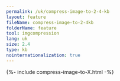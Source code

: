 ```yaml
---
permalink: /uk/compress-image-to-2-4-kb
layout: feature
fileName: compress-image-to-2-4kb
folderName: feature
tool: imgcompression
lang: uk
size: 2.4
type: kb
nointernationalization: true
---
```

{%- include compress-image-to-X.html -%}
      